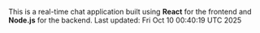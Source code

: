 This is a real-time chat application built using **React** for the frontend and **Node.js** for the backend.
Last updated: Fri Oct 10 00:40:19 UTC 2025
